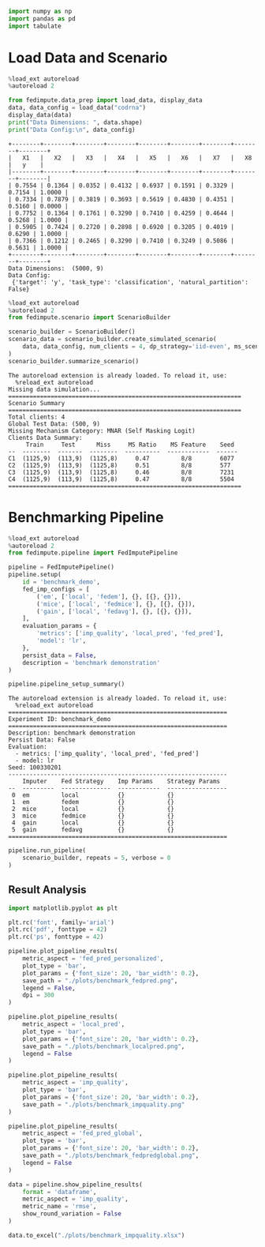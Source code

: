 
```python
import numpy as np
import pandas as pd
import tabulate
```

# Load Data and Scenario


```python
%load_ext autoreload
%autoreload 2

from fedimpute.data_prep import load_data, display_data
data, data_config = load_data("codrna")
display_data(data)
print("Data Dimensions: ", data.shape)
print("Data Config:\n", data_config)
```

    +--------+--------+--------+--------+--------+--------+--------+--------+--------+
    |   X1   |   X2   |   X3   |   X4   |   X5   |   X6   |   X7   |   X8   |   y    |
    |--------+--------+--------+--------+--------+--------+--------+--------+--------|
    | 0.7554 | 0.1364 | 0.0352 | 0.4132 | 0.6937 | 0.1591 | 0.3329 | 0.7154 | 1.0000 |
    | 0.7334 | 0.7879 | 0.3819 | 0.3693 | 0.5619 | 0.4830 | 0.4351 | 0.5160 | 0.0000 |
    | 0.7752 | 0.1364 | 0.1761 | 0.3290 | 0.7410 | 0.4259 | 0.4644 | 0.5268 | 1.0000 |
    | 0.5905 | 0.7424 | 0.2720 | 0.2898 | 0.6920 | 0.3205 | 0.4019 | 0.6290 | 1.0000 |
    | 0.7366 | 0.1212 | 0.2465 | 0.3290 | 0.7410 | 0.3249 | 0.5086 | 0.5631 | 1.0000 |
    +--------+--------+--------+--------+--------+--------+--------+--------+--------+
    Data Dimensions:  (5000, 9)
    Data Config:
     {'target': 'y', 'task_type': 'classification', 'natural_partition': False}
    


```python
%load_ext autoreload
%autoreload 2
from fedimpute.scenario import ScenarioBuilder

scenario_builder = ScenarioBuilder()
scenario_data = scenario_builder.create_simulated_scenario(
    data, data_config, num_clients = 4, dp_strategy='iid-even', ms_scenario='mnar-heter'
)
scenario_builder.summarize_scenario()
```

    The autoreload extension is already loaded. To reload it, use:
      %reload_ext autoreload
    Missing data simulation...
    ==================================================================
    Scenario Summary
    ==================================================================
    Total clients: 4
    Global Test Data: (500, 9)
    Missing Mechanism Category: MNAR (Self Masking Logit)
    Clients Data Summary:
         Train     Test      Miss     MS Ratio    MS Feature    Seed
    --  --------  -------  --------  ----------  ------------  ------
    C1  (1125,9)  (113,9)  (1125,8)     0.47         8/8        6077
    C2  (1125,9)  (113,9)  (1125,8)     0.51         8/8        577
    C3  (1125,9)  (113,9)  (1125,8)     0.46         8/8        7231
    C4  (1125,9)  (113,9)  (1125,8)     0.47         8/8        5504
    ==================================================================
    
    

# Benchmarking Pipeline


```python
%load_ext autoreload
%autoreload 2
from fedimpute.pipeline import FedImputePipeline

pipeline = FedImputePipeline()
pipeline.setup(
    id = 'benchmark_demo',
    fed_imp_configs = [
        ('em', ['local', 'fedem'], {}, [{}, {}]),
        ('mice', ['local', 'fedmice'], {}, [{}, {}]),
        ('gain', ['local', 'fedavg'], {}, [{}, {}]),
    ],
    evaluation_params = {
        'metrics': ['imp_quality', 'local_pred', 'fed_pred'],
        'model': 'lr',
    },
    persist_data = False,
    description = 'benchmark demonstration'
)

pipeline.pipeline_setup_summary()
```

    The autoreload extension is already loaded. To reload it, use:
      %reload_ext autoreload
    ==============================================================
    Experiment ID: benchmark_demo
    ==============================================================
    Description: benchmark demonstration
    Persist Data: False
    Evaluation:
      - metrics: ['imp_quality', 'local_pred', 'fed_pred']
      - model: lr
    Seed: 100330201
    --------------------------------------------------------------
        Imputer    Fed Strategy    Imp Params    Strategy Params
    --  ---------  --------------  ------------  -----------------
     0  em         local           {}            {}
     1  em         fedem           {}            {}
     2  mice       local           {}            {}
     3  mice       fedmice         {}            {}
     4  gain       local           {}            {}
     5  gain       fedavg          {}            {}
    ==============================================================
    
    


```python
pipeline.run_pipeline(
    scenario_builder, repeats = 5, verbose = 0
)
```

## Result Analysis


```python
import matplotlib.pyplot as plt

plt.rc('font', family='arial')
plt.rc('pdf', fonttype = 42)
plt.rc('ps', fonttype = 42)
```


```python
pipeline.plot_pipeline_results(
    metric_aspect = 'fed_pred_personalized',
    plot_type = 'bar',
    plot_params = {'font_size': 20, 'bar_width': 0.2},
    save_path = "./plots/benchmark_fedpred.png",
    legend = False,
    dpi = 300
)
```


```python
pipeline.plot_pipeline_results(
    metric_aspect = 'local_pred',    
    plot_type = 'bar',
    plot_params = {'font_size': 20, 'bar_width': 0.2},
    save_path = "./plots/benchmark_localpred.png",
    legend = False
)
```


```python
pipeline.plot_pipeline_results(
    metric_aspect = 'imp_quality',    
    plot_type = 'bar',
    plot_params = {'font_size': 20, 'bar_width': 0.2},
    save_path = "./plots/benchmark_impquality.png"  
)
```


```python
pipeline.plot_pipeline_results(
    metric_aspect = 'fed_pred_global',    
    plot_type = 'bar',
    plot_params = {'font_size': 20, 'bar_width': 0.2},
    save_path = "./plots/benchmark_fedpredglobal.png",
    legend = False
)
```


```python
data = pipeline.show_pipeline_results(
    format = 'dataframe',  
    metric_aspect = 'imp_quality',
    metric_name = 'rmse',
    show_round_variation = False
)
```


```python
data.to_excel("./plots/benchmark_impquality.xlsx")
```
